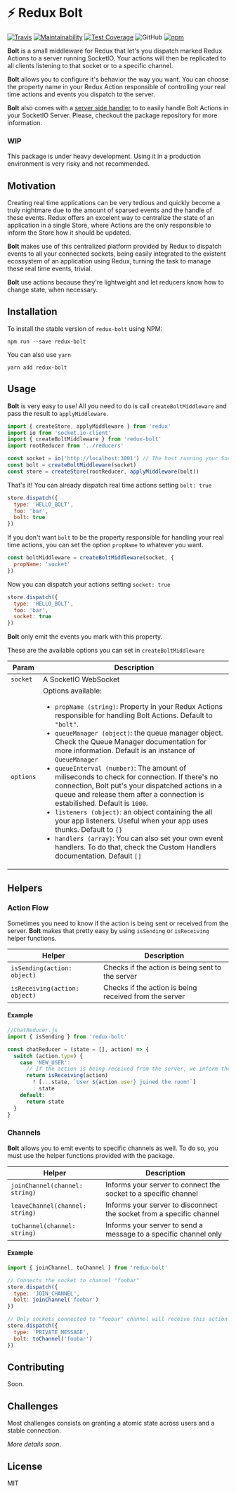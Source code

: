 # ⚡️ Redux Bolt

[![Travis](https://img.shields.io/travis/vvinhas/redux-bolt.svg?style=flat)](https://travis-ci.org/vvinhas/redux-bolt?branch=master)
[![Maintainability](https://api.codeclimate.com/v1/badges/f209a61dedce92ca0331/maintainability)](https://codeclimate.com/github/vvinhas/redux-bolt/maintainability)
[![Test Coverage](https://api.codeclimate.com/v1/badges/f209a61dedce92ca0331/test_coverage)](https://codeclimate.com/github/vvinhas/redux-bolt/test_coverage)
![GitHub](https://img.shields.io/github/license/vvinhas/redux-bolt.svg?style=flat)
[![npm](https://img.shields.io/npm/v/redux-bolt.svg?style=flat)](https://www.npmjs.com/package/redux-bolt)

**Bolt** is a small middleware for Redux that let's you dispatch marked Redux Actions to a server running SocketIO. Your actions will then be replicated to all clients listening to that socket or to a specific channel.

**Bolt** allows you to configure it's behavior the way you want. You can choose the property name in your Redux Action responsible of controlling your real time actions and events you dispatch to the server.

**Bolt** also comes with a [server side handler](http://github.com/vvinhas/redux-bolt-server) to to easily handle Bolt Actions in your SocketIO Server. Please, checkout the package repository for more information.

### WIP

This package is under heavy development. Using it in a production environment is very risky and not recommended.

## Motivation

Creating real time applications can be very tedious and quickly become a truly nightmare due to the amount of sparsed events and the handle of these events. Redux offers an excelent way to centralize the state of an application in a single Store, where Actions are the only responsible to inform the Store how it should be updated.

**Bolt** makes use of this centralized platform provided by Redux to dispatch events to all your connected sockets, being easily integrated to the existent ecossystem of an application using Redux, turning the task to manage these real time events, trivial.

**Bolt** use actions because they're lightweight and let reducers know how to change state, when necessary.

## Installation

To install the stable version of `redux-bolt` using NPM:

```
npm run --save redux-bolt
```

You can also use `yarn`

```
yarn add redux-bolt
```

## Usage

**Bolt** is very easy to use! All you need to do is call `createBoltMiddleware` and pass the result to `applyMiddleware`.

```js
import { createStore, applyMiddleware } from 'redux'
import io from 'socket.io-client'
import { createBoltMiddleware } from 'redux-bolt'
import rootReducer from '../reducers'

const socket = io('http://localhost:3001') // The host running your SocketIO
const bolt = createBoltMiddleware(socket)
const store = createStore(rootReducer, applyMiddleware(bolt))
```

That's it! You can already dispatch real time actions setting `bolt: true`

```js
store.dispatch({
  type: 'HELLO_BOLT',
  foo: 'bar',
  bolt: true
})
```

If you don't want `bolt` to be the property responsible for handling your real time actions, you can set the option `propName` to whatever you want.

```js
const boltMiddleware = createBoltMiddleware(socket, {
  propName: 'socket'
})
```

Now you can dispatch your actions setting `socket: true`

```js
store.dispatch({
  type: 'HELLO_BOLT',
  foo: 'bar',
  socket: true
})
```

**Bolt** only emit the events you mark with this property.

These are the available options you can set in `createBoltMiddleware`

| Param     | Description                                                                                                                                                                                                                                                                                                                                                                                                                                                                                                                                                                                                                                                                                                                                                                                                                        |
| --------- | ---------------------------------------------------------------------------------------------------------------------------------------------------------------------------------------------------------------------------------------------------------------------------------------------------------------------------------------------------------------------------------------------------------------------------------------------------------------------------------------------------------------------------------------------------------------------------------------------------------------------------------------------------------------------------------------------------------------------------------------------------------------------------------------------------------------------------------- |
| `socket`  | A SocketIO WebSocket                                                                                                                                                                                                                                                                                                                                                                                                                                                                                                                                                                                                                                                                                                                                                                                                               |
| `options` | Options available: <ul><li>`propName (string)`: Property in your Redux Actions responsible for handling Bolt Actions. Default to `"bolt"`.</li><li>`queueManager (object)`: the queue manager object. Check the Queue Manager documentation for more information. Default is an instance of `QueueManager`</li><li>`queueInterval (number)`: The amount of miliseconds to check for connection. If there's no connection, Bolt put's your dispatched actions in a queue and release them after a connection is estabilished. Default is `1000`.</li><li>`listeners (object)`: an object containing the all your app listeners. Useful when your app uses thunks. Default to `{}`</li><li>`handlers (array)`: You can also set your own event handlers. To do that, check the Custom Handlers documentation. Default `[]`</li></ul> |

## Helpers

### Action Flow

Sometimes you need to know if the action is being sent or received from the server. **Bolt** makes that pretty easy by using `isSending` or `isReceiving` helper functions.

| Helper                        | Description                                            |
| ----------------------------- | ------------------------------------------------------ |
| `isSending(action: object)`   | Checks if the action is being sent to the server       |
| `isReceiving(action: object)` | Checks if the action is being received from the server |

#### Example

```js
//ChatReducer.js
import { isSending } from 'redux-bolt'

const chatReducer = (state = [], action) => {
  switch (action.type) {
    case 'NEW_USER':
      // If the action is being received from the server, we inform the other users
      return isReceiving(action)
        ? [...state, `User ${action.user} joined the room!`]
        : state
    default:
      return state
  }
}
```

### Channels

**Bolt** allows you to emit events to specific channels as well. To do so, you must use the helper functions provided with the package.

| Helper                          | Description                                                          |
| ------------------------------- | -------------------------------------------------------------------- |
| `joinChannel(channel: string)`  | Informs your server to connect the socket to a specific channel      |
| `leaveChannel(channel: string)` | Informs your server to disconnect the socket from a specific channel |
| `toChannel(channel: string)`    | Informs your server to send a message to a specific channel only     |

#### Example

```js
import { joinChannel, toChannel } from 'redux-bolt'

// Connects the socket to channel "foobar"
store.dispatch({
  type: 'JOIN_CHANNEL',
  bolt: joinChannel('foobar')
})

// Only sockets connected to "foobar" channel will receive this action
store.dispatch({
  type: 'PRIVATE_MESSAGE',
  bolt: toChannel('foobar')
})
```

## Contributing

Soon.

## Challenges

Most challenges consists on granting a atomic state across users and a stable connection.

_More details soon_.

## License

MIT
